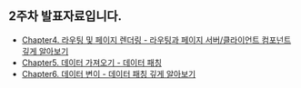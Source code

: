 ## 2주차 발표자료입니다.

- [Chapter4. 라우팅 및 페이지 렌더링 - 라우팅과 페이지 서버/클라이언트 컴포넌트 깊게 알아보기](https://www.wooglim.dev/snippets/Next14-Learning-book-05)
- [Chapter5. 데이터 가져오기 - 데이터 패칭](https://www.wooglim.dev/snippets/Next14-Learning-book-06)
- [Chapter6. 데이터 변이 - 데이터 패칭 깊게 알아보기](https://www.wooglim.dev/snippets/Next14-Learning-book-07)